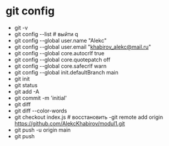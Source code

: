 # git config
- git -v
- git config --list # выйти q
- git config --global user.name "Alekc"
- git config --global user.email "khabirov_alekc@mail.ru" 
- git config --global core.autocrlf true
- git config --global core.quotepatch off
- git config --global core.safecrlf warn
- git config --global init.defaultBranch main
- git init
- git status
- git add -A
- git commit -m 'initial'
- git diff
- git diff --color-words
- git checkout index.js # восстановить
-git remote add origin https://github.com/AlekcKhabirov/modul1.git
- git push -u origin main
- git push
